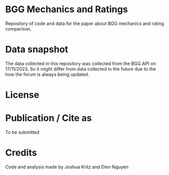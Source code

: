 # BGG Mechanics and Ratings
Repository of code and data for the paper about BGG mechanics and rating comparison.

# Data snapshot
The data collected in this repository was collected from the BGG API on 17/11/2023. So it might differ from data collected in the future due to the how the forum is always being updated.

# License

# Publication / Cite as
To be submitted

# Credits
Code and analysis made by Joshua Kritz and Dien Nguyen